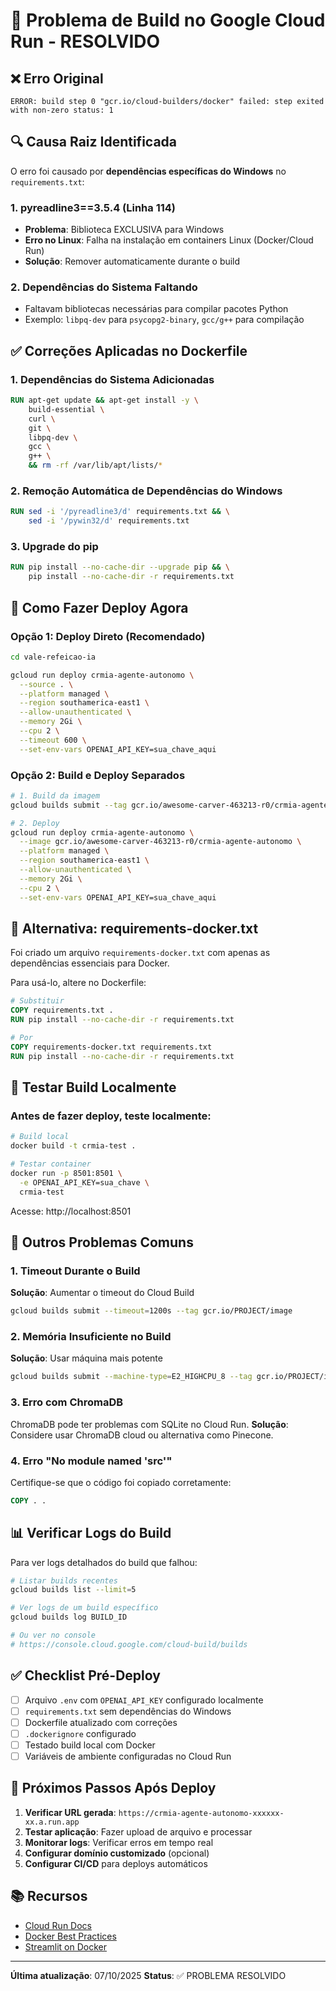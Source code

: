 # 🔧 Problema de Build no Google Cloud Run - RESOLVIDO

## ❌ Erro Original

```
ERROR: build step 0 "gcr.io/cloud-builders/docker" failed: step exited with non-zero status: 1
```

## 🔍 Causa Raiz Identificada

O erro foi causado por **dependências específicas do Windows** no `requirements.txt`:

### 1. **pyreadline3==3.5.4** (Linha 114)
- **Problema**: Biblioteca EXCLUSIVA para Windows
- **Erro no Linux**: Falha na instalação em containers Linux (Docker/Cloud Run)
- **Solução**: Remover automaticamente durante o build

### 2. **Dependências do Sistema Faltando**
- Faltavam bibliotecas necessárias para compilar pacotes Python
- Exemplo: `libpq-dev` para `psycopg2-binary`, `gcc/g++` para compilação

## ✅ Correções Aplicadas no Dockerfile

### 1. Dependências do Sistema Adicionadas
```dockerfile
RUN apt-get update && apt-get install -y \
    build-essential \
    curl \
    git \
    libpq-dev \
    gcc \
    g++ \
    && rm -rf /var/lib/apt/lists/*
```

### 2. Remoção Automática de Dependências do Windows
```dockerfile
RUN sed -i '/pyreadline3/d' requirements.txt && \
    sed -i '/pywin32/d' requirements.txt
```

### 3. Upgrade do pip
```dockerfile
RUN pip install --no-cache-dir --upgrade pip && \
    pip install --no-cache-dir -r requirements.txt
```

## 🚀 Como Fazer Deploy Agora

### Opção 1: Deploy Direto (Recomendado)
```bash
cd vale-refeicao-ia

gcloud run deploy crmia-agente-autonomo \
  --source . \
  --platform managed \
  --region southamerica-east1 \
  --allow-unauthenticated \
  --memory 2Gi \
  --cpu 2 \
  --timeout 600 \
  --set-env-vars OPENAI_API_KEY=sua_chave_aqui
```

### Opção 2: Build e Deploy Separados
```bash
# 1. Build da imagem
gcloud builds submit --tag gcr.io/awesome-carver-463213-r0/crmia-agente-autonomo

# 2. Deploy
gcloud run deploy crmia-agente-autonomo \
  --image gcr.io/awesome-carver-463213-r0/crmia-agente-autonomo \
  --platform managed \
  --region southamerica-east1 \
  --allow-unauthenticated \
  --memory 2Gi \
  --cpu 2 \
  --set-env-vars OPENAI_API_KEY=sua_chave_aqui
```

## 📝 Alternativa: requirements-docker.txt

Foi criado um arquivo `requirements-docker.txt` com apenas as dependências essenciais para Docker.

Para usá-lo, altere no Dockerfile:
```dockerfile
# Substituir
COPY requirements.txt .
RUN pip install --no-cache-dir -r requirements.txt

# Por
COPY requirements-docker.txt requirements.txt
RUN pip install --no-cache-dir -r requirements.txt
```

## 🧪 Testar Build Localmente

### Antes de fazer deploy, teste localmente:

```bash
# Build local
docker build -t crmia-test .

# Testar container
docker run -p 8501:8501 \
  -e OPENAI_API_KEY=sua_chave \
  crmia-test
```

Acesse: http://localhost:8501

## 🐛 Outros Problemas Comuns

### 1. **Timeout Durante o Build**
**Solução**: Aumentar o timeout do Cloud Build
```bash
gcloud builds submit --timeout=1200s --tag gcr.io/PROJECT/image
```

### 2. **Memória Insuficiente no Build**
**Solução**: Usar máquina mais potente
```bash
gcloud builds submit --machine-type=E2_HIGHCPU_8 --tag gcr.io/PROJECT/image
```

### 3. **Erro com ChromaDB**
ChromaDB pode ter problemas com SQLite no Cloud Run. 
**Solução**: Considere usar ChromaDB cloud ou alternativa como Pinecone.

### 4. **Erro "No module named 'src'"**
Certifique-se que o código foi copiado corretamente:
```dockerfile
COPY . .
```

## 📊 Verificar Logs do Build

Para ver logs detalhados do build que falhou:

```bash
# Listar builds recentes
gcloud builds list --limit=5

# Ver logs de um build específico
gcloud builds log BUILD_ID

# Ou ver no console
# https://console.cloud.google.com/cloud-build/builds
```

## ✅ Checklist Pré-Deploy

- [ ] Arquivo `.env` com `OPENAI_API_KEY` configurado localmente
- [ ] `requirements.txt` sem dependências do Windows
- [ ] Dockerfile atualizado com correções
- [ ] `.dockerignore` configurado
- [ ] Testado build local com Docker
- [ ] Variáveis de ambiente configuradas no Cloud Run

## 🎯 Próximos Passos Após Deploy

1. **Verificar URL gerada**: `https://crmia-agente-autonomo-xxxxxx-xx.a.run.app`
2. **Testar aplicação**: Fazer upload de arquivo e processar
3. **Monitorar logs**: Verificar erros em tempo real
4. **Configurar domínio customizado** (opcional)
5. **Configurar CI/CD** para deploys automáticos

## 📚 Recursos

- [Cloud Run Docs](https://cloud.google.com/run/docs)
- [Docker Best Practices](https://docs.docker.com/develop/dev-best-practices/)
- [Streamlit on Docker](https://docs.streamlit.io/knowledge-base/tutorials/deploy/docker)

---

**Última atualização**: 07/10/2025
**Status**: ✅ PROBLEMA RESOLVIDO
